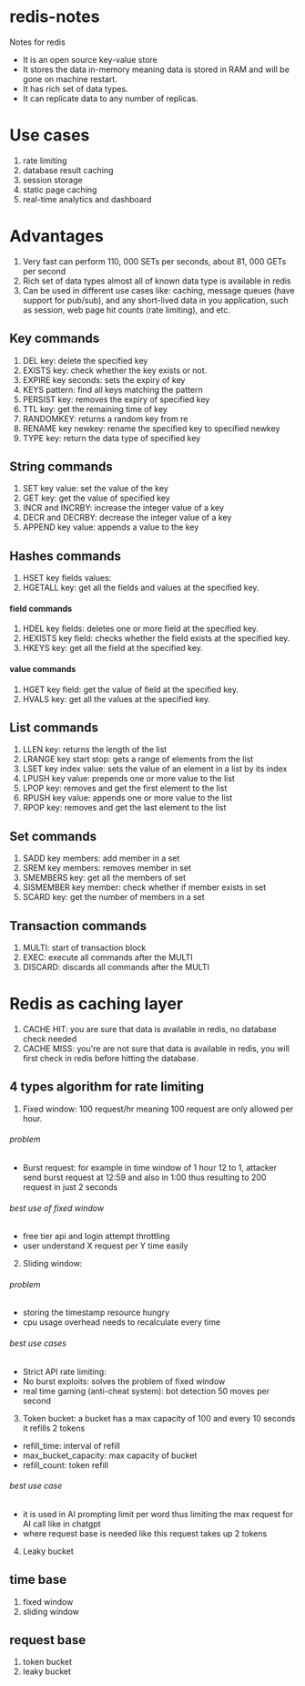 # redis-notes
Notes for redis

- It is an open source key-value store
- It stores the data in-memory meaning data is stored in RAM and will be gone on machine restart.
- It has rich set of data types.
- It can replicate data to any number of replicas.

# Use cases
1. rate limiting
2. database result caching
3. session storage
4. static page caching
5. real-time analytics and dashboard

# Advantages
1. Very fast can perform 110, 000 SETs per seconds, about 81, 000 GETs per second
2. Rich set of data types almost all of known data type is available in redis
3. Can be used in different use cases like: caching, message queues (have support for pub/sub), and any short-lived data in you application, such as session, web page hit counts (rate limiting), and etc.

## Key commands
1. DEL key: delete the specified key
2. EXISTS key: check whether the key exists or not.
3. EXPIRE key seconds: sets the expiry of key
4. KEYS pattern: find all keys matching the pattern
5. PERSIST key: removes the expiry of specified key
6. TTL key: get the remaining time of key
7. RANDOMKEY: returns a random key from re
8. RENAME key newkey: rename the specified key to specified newkey
9. TYPE key: return the data type of specified key
   
## String commands
1. SET key value: set the value of the key
2. GET key: get the value of specified key
3. INCR and INCRBY: increase the integer value of a key
4. DECR and DECRBY: decrease the integer value of a key
5. APPEND key value: appends a value to the key

## Hashes commands
1. HSET key fields values: 
2. HGETALL key: get all the fields and values at the specified key.

#### field commands
1. HDEL key fields: deletes one or more field at the specified key.
2. HEXISTS key field: checks whether the field exists at the specified key.
3. HKEYS key: get all the field at the specified key.

#### value commands
1. HGET key field: get the value of field at the specified key.
2. HVALS key: get all the values at the specified key.

## List commands
1. LLEN key: returns the length of the list
2. LRANGE key start stop: gets a range of elements from the list
3. LSET key index value: sets the value of an element in a list by its index
4. LPUSH key value: prepends one or more value to the list
5. LPOP key: removes and get the first element to the list
6. RPUSH key value: appends one or more value to the list
7. RPOP key: removes and get the last element to the list

## Set commands
1. SADD key members: add member in a set
2. SREM key members: removes member in set
3. SMEMBERS key: get all the members of set
4. SISMEMBER key member: check whether if member exists in set
5. SCARD key: get the number of members in a set

## Transaction commands
1. MULTI: start of transaction block
2. EXEC: execute all commands after the MULTI
3. DISCARD: discards all commands after the MULTI

# Redis as caching layer 
1. CACHE HIT: you are sure that data is available in redis, no database check needed
2. CACHE MISS: you're are not sure that data is available in redis, you will first check in redis before hitting the database.
   
## 4 types algorithm for rate limiting
1. Fixed window: 100 request/hr meaning 100 request are only allowed per hour.
###### problem
- Burst request: for example in time window of 1 hour 12 to 1, attacker send burst request at 12:59 and also in 1:00 thus resulting to 200 request in just 2 seconds
###### best use of fixed window
- free tier api and login attempt throttling
- user understand X request per Y time easily
  
2. Sliding window: 
###### problem
- storing the timestamp resource hungry
- cpu usage overhead needs to recalculate every time
###### best use cases
- Strict API rate limiting: 
- No burst exploits: solves the problem of fixed window
- real time gaming (anti-cheat system): bot detection 50 moves per second

3. Token bucket: a bucket has a max capacity of 100 and every 10 seconds it refills 2 tokens
- refill_time: interval of refill
- max_bucket_capacity: max capacity of bucket
- refill_count: token refill

###### best use case
- it is used in AI prompting limit per word thus limiting the max request for AI call like in chatgpt
- where request base is needed like this request takes up 2 tokens

4. Leaky bucket

## time base
1. fixed window
2. sliding window

## request base
1. token bucket
2. leaky bucket
